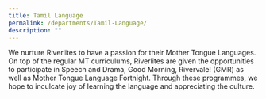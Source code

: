```yaml
---
title: Tamil Language
permalink: /departments/Tamil-Language/
description: ""
---
```

We nurture Riverlites to have a passion for their Mother Tongue Languages. On top of the regular MT curriculums, Riverlites are given the opportunities to participate in Speech and Drama, Good Morning, Rivervale! (GMR) as well as Mother Tongue Language Fortnight. Through these programmes, we hope to inculcate joy of learning the language and appreciating the culture.